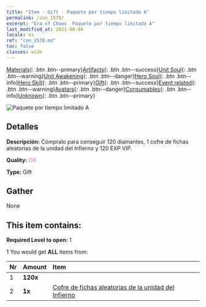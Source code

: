 ```yaml
---
title: "Item - Gift - Paquete por tiempo limitado A"
permalink: /con_1578/
excerpt: "Era of Chaos  Paquete por tiempo limitado A"
last_modified_at: 2021-08-04
locale: es
ref: "con_1578.md"
toc: false
classes: wide
---
```

 [Materials](/ItemsES/){: .btn .btn--primary}[Artifacts](/ItemsES/Artifacts/){: .btn .btn--success}[Unit Soul](/ItemsES/UnitSoul/){: .btn .btn--warning}[Unit Awakening](/ItemsES/UnitAwakening/){: .btn .btn--danger}[Hero Soul](/ItemsES/HeroSoul/){: .btn .btn--info}[Hero Skill](/ItemsES/HeroSkill/){: .btn .btn--primary}[Gift](/ItemsES/Gift/){: .btn .btn--success}[Event related](/ItemsES/Events/){: .btn .btn--warning}[Avatars](/ItemsES/Avatars/){: .btn .btn--danger}[Consumables](/ItemsES/Consumables/){: .btn .btn--info}[Unknown](/ItemsES/Unknown/){: .btn .btn--primary}

 ![Paquete por tiempo limitado A](/images/t/i_907194.png)

## Detalles
 **Descripción:** Cómpralo para conseguir 120 diamantes, 1 cofre de fichas aleatorias de la unidad del Infierno y 120 EXP VIP.

 **Quality:** <span style="color: #DA70D6">OK</span>

 **Type:** Gift

## Gather

  None

## This item contains:

 **Required Level to open:** 1

 1 You would get **ALL** items  from:

  | Nr | Amount |     Item    |
  |:---|:-------|:------------|
  | 1 |  **120x** | <i class="fas fa-gem"/> |  | 
  | 2 |  **1x** | [Cofre de fichas aleatorias de la unidad del Infierno](/ItemsES/con_1582/) |  | 
